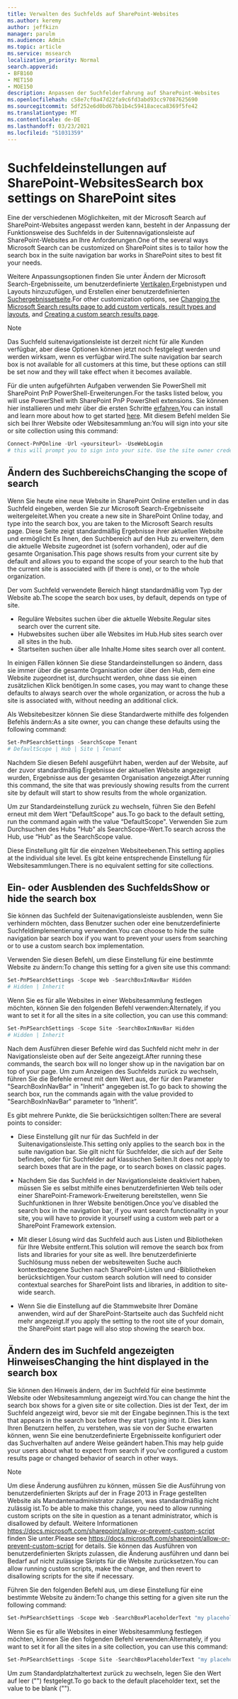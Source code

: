 ```yaml
---
title: Verwalten des Suchfelds auf SharePoint-Websites
ms.author: keremy
author: jeffkizn
manager: parulm
ms.audience: Admin
ms.topic: article
ms.service: mssearch
localization_priority: Normal
search.appverid:
- BFB160
- MET150
- MOE150
description: Anpassen der Suchfelderfahrung auf SharePoint-Websites
ms.openlocfilehash: c58e7cf0a47d22fa9c6fd3abd93cc97087625690
ms.sourcegitcommit: 5df252e6d0bd67bb1b4c59418aceca8369f5fe42
ms.translationtype: MT
ms.contentlocale: de-DE
ms.lasthandoff: 03/23/2021
ms.locfileid: "51031359"
---
```

# <a name="search-box-settings-on-sharepoint-sites"></a><span data-ttu-id="8e5ee-103">Suchfeldeinstellungen auf SharePoint-Websites</span><span class="sxs-lookup"><span data-stu-id="8e5ee-103">Search box settings on SharePoint sites</span></span>

<span data-ttu-id="8e5ee-104">Eine der verschiedenen Möglichkeiten, mit der Microsoft Search auf SharePoint-Websites angepasst werden kann, besteht in der Anpassung der Funktionsweise des Suchfelds in der Suitennavigationsleiste auf SharePoint-Websites an Ihre Anforderungen.</span><span class="sxs-lookup"><span data-stu-id="8e5ee-104">One of the several ways Microsoft Search can be customized on SharePoint sites is to tailor how the search box in the suite navigation bar works in SharePoint sites to best fit your needs.</span></span>

<span data-ttu-id="8e5ee-105">Weitere Anpassungsoptionen finden Sie unter Ändern der Microsoft Search-Ergebnisseite, um benutzerdefinierte [Vertikalen,](customize-search-page.md)Ergebnistypen und Layouts hinzuzufügen, und Erstellen einer benutzerdefinierten [Suchergebnissetseite](create-search-results-pages.md).</span><span class="sxs-lookup"><span data-stu-id="8e5ee-105">For other customization options, see [Changing the Microsoft Search results page to add custom verticals, result types and layouts](customize-search-page.md), and [Creating a custom search results page](create-search-results-pages.md).</span></span>

> [!NOTE]
> <span data-ttu-id="8e5ee-106">Das Suchfeld suitenavigationsleiste ist derzeit nicht für alle Kunden verfügbar, aber diese Optionen können jetzt noch festgelegt werden und werden wirksam, wenn es verfügbar wird.</span><span class="sxs-lookup"><span data-stu-id="8e5ee-106">The suite navigation bar search box is not available for all customers at this time, but these options can still be set now and they will take effect when it becomes available.</span></span>

<span data-ttu-id="8e5ee-107">Für die unten aufgeführten Aufgaben verwenden Sie PowerShell mit SharePoint PnP PowerShell-Erweiterungen.</span><span class="sxs-lookup"><span data-stu-id="8e5ee-107">For the tasks listed below, you will use PowerShell with SharePoint PnP PowerShell extensions.</span></span> <span data-ttu-id="8e5ee-108">Sie können hier installieren und mehr über die ersten Schritte [erfahren.](/powershell/sharepoint/sharepoint-pnp/sharepoint-pnp-cmdlets?view=sharepoint-ps)</span><span class="sxs-lookup"><span data-stu-id="8e5ee-108">You can install and learn more about how to get started [here](/powershell/sharepoint/sharepoint-pnp/sharepoint-pnp-cmdlets?view=sharepoint-ps).</span></span> <span data-ttu-id="8e5ee-109">Mit diesem Befehl melden Sie sich bei Ihrer Website oder Websitesammlung an:</span><span class="sxs-lookup"><span data-stu-id="8e5ee-109">You will sign into your site or site collection using this command:</span></span>

```powershell
Connect-PnPOnline -Url <yoursiteurl> -UseWebLogin
# this will prompt you to sign into your site. Use the site owner credentials 
```

## <a name="changing-the-scope-of-search"></a><span data-ttu-id="8e5ee-110">Ändern des Suchbereichs</span><span class="sxs-lookup"><span data-stu-id="8e5ee-110">Changing the scope of search</span></span>

<span data-ttu-id="8e5ee-111">Wenn Sie heute eine neue Website in SharePoint Online erstellen und in das Suchfeld eingeben, werden Sie zur Microsoft Search-Ergebnisseite weitergeleitet.</span><span class="sxs-lookup"><span data-stu-id="8e5ee-111">When you create a new site in SharePoint Online today, and type into the search box, you are taken to the Microsoft Search results page.</span></span> <span data-ttu-id="8e5ee-112">Diese Seite zeigt standardmäßig Ergebnisse ihrer aktuellen Website und ermöglicht Es Ihnen, den Suchbereich auf den Hub zu erweitern, dem die aktuelle Website zugeordnet ist (sofern vorhanden), oder auf die gesamte Organisation.</span><span class="sxs-lookup"><span data-stu-id="8e5ee-112">This page shows results from your current site by default and allows you to expand the scope of your search to the hub that the current site is associated with (if there is one), or to the whole organization.</span></span>

<span data-ttu-id="8e5ee-113">Der vom Suchfeld verwendete Bereich hängt standardmäßig vom Typ der Website ab.</span><span class="sxs-lookup"><span data-stu-id="8e5ee-113">The scope the search box uses, by default, depends on type of site.</span></span>

* <span data-ttu-id="8e5ee-114">Reguläre Websites suchen über die aktuelle Website.</span><span class="sxs-lookup"><span data-stu-id="8e5ee-114">Regular sites search over the current site.</span></span>
* <span data-ttu-id="8e5ee-115">Hubwebsites suchen über alle Websites im Hub.</span><span class="sxs-lookup"><span data-stu-id="8e5ee-115">Hub sites search over all sites in the hub.</span></span>
* <span data-ttu-id="8e5ee-116">Startseiten suchen über alle Inhalte.</span><span class="sxs-lookup"><span data-stu-id="8e5ee-116">Home sites search over all content.</span></span>

<span data-ttu-id="8e5ee-117">In einigen Fällen können Sie diese Standardeinstellungen so ändern, dass sie immer über die gesamte Organisation oder über den Hub, dem eine Website zugeordnet ist, durchsucht werden, ohne dass sie einen zusätzlichen Klick benötigen.</span><span class="sxs-lookup"><span data-stu-id="8e5ee-117">In some cases, you may want to change these defaults to always search over the whole organization, or across the hub a site is associated with, without needing an additional click.</span></span>

<span data-ttu-id="8e5ee-118">Als Websitebesitzer können Sie diese Standardwerte mithilfe des folgenden Befehls ändern:</span><span class="sxs-lookup"><span data-stu-id="8e5ee-118">As a site owner, you can change these defaults using the following command:</span></span>

```powershell
Set-PnPSearchSettings -SearchScope Tenant
# DefaultScope | Hub | Site | Tenant
```

<span data-ttu-id="8e5ee-119">Nachdem Sie diesen Befehl ausgeführt haben, werden auf der Website, auf der zuvor standardmäßig Ergebnisse der aktuellen Website angezeigt wurden, Ergebnisse aus der gesamten Organisation angezeigt.</span><span class="sxs-lookup"><span data-stu-id="8e5ee-119">After running this command, the site that was previously showing results from the current site by default will start to show results from the whole organization.</span></span>

<span data-ttu-id="8e5ee-120">Um zur Standardeinstellung zurück zu wechseln, führen Sie den Befehl erneut mit dem Wert "DefaultScope" aus.</span><span class="sxs-lookup"><span data-stu-id="8e5ee-120">To go back to the default setting, run the command again with the value “DefaultScope".</span></span> <span data-ttu-id="8e5ee-121">Verwenden Sie zum Durchsuchen des Hubs "Hub" als SearchScope-Wert.</span><span class="sxs-lookup"><span data-stu-id="8e5ee-121">To search across the Hub, use “Hub” as the SearchScope value.</span></span>

<span data-ttu-id="8e5ee-122">Diese Einstellung gilt für die einzelnen Websiteebenen.</span><span class="sxs-lookup"><span data-stu-id="8e5ee-122">This setting applies at the individual site level.</span></span> <span data-ttu-id="8e5ee-123">Es gibt keine entsprechende Einstellung für Websitesammlungen.</span><span class="sxs-lookup"><span data-stu-id="8e5ee-123">There is no equivalent setting for site collections.</span></span>

## <a name="show-or-hide-the-search-box"></a><span data-ttu-id="8e5ee-124">Ein- oder Ausblenden des Suchfelds</span><span class="sxs-lookup"><span data-stu-id="8e5ee-124">Show or hide the search box</span></span>

<span data-ttu-id="8e5ee-125">Sie können das Suchfeld der Suitenavigationsleiste ausblenden, wenn Sie verhindern möchten, dass Benutzer suchen oder eine benutzerdefinierte Suchfeldimplementierung verwenden.</span><span class="sxs-lookup"><span data-stu-id="8e5ee-125">You can choose to hide the suite navigation bar search box if you want to prevent your users from searching or to use a custom search box implementation.</span></span>

<span data-ttu-id="8e5ee-126">Verwenden Sie diesen Befehl, um diese Einstellung für eine bestimmte Website zu ändern:</span><span class="sxs-lookup"><span data-stu-id="8e5ee-126">To change this setting for a given site use this command:</span></span>

```powershell
Set-PnPSearchSettings -Scope Web -SearchBoxInNavBar Hidden
# Hidden | Inherit
```

<span data-ttu-id="8e5ee-127">Wenn Sie es für alle Websites in einer Websitesammlung festlegen möchten, können Sie den folgenden Befehl verwenden:</span><span class="sxs-lookup"><span data-stu-id="8e5ee-127">Alternately, if you want to set it for all the sites in a site collection, you can use this command:</span></span>

```powershell
Set-PnPSearchSettings -Scope Site -SearchBoxInNavBar Hidden
# Hidden | Inherit
```

<span data-ttu-id="8e5ee-128">Nach dem Ausführen dieser Befehle wird das Suchfeld nicht mehr in der Navigationsleiste oben auf der Seite angezeigt.</span><span class="sxs-lookup"><span data-stu-id="8e5ee-128">After running these commands, the search box will no longer show up in the navigation bar on top of your page.</span></span> <span data-ttu-id="8e5ee-129">Um zum Anzeigen des Suchfelds zurück zu wechseln, führen Sie die Befehle erneut mit dem Wert aus, der für den Parameter "SearchBoxInNavBar" in "Inherit" angegeben ist.</span><span class="sxs-lookup"><span data-stu-id="8e5ee-129">To go back to showing the search box, run the commands again with the value provided to "SearchBoxInNavBar" parameter to “Inherit”.</span></span>

<span data-ttu-id="8e5ee-130">Es gibt mehrere Punkte, die Sie berücksichtigen sollten:</span><span class="sxs-lookup"><span data-stu-id="8e5ee-130">There are several points to consider:</span></span>

* <span data-ttu-id="8e5ee-131">Diese Einstellung gilt nur für das Suchfeld in der Suitenavigationsleiste.</span><span class="sxs-lookup"><span data-stu-id="8e5ee-131">This setting only applies to the search box in the suite navigation bar.</span></span> <span data-ttu-id="8e5ee-132">Sie gilt nicht für Suchfelder, die sich auf der Seite befinden, oder für Suchfelder auf klassischen Seiten.</span><span class="sxs-lookup"><span data-stu-id="8e5ee-132">It does not apply to search boxes that are in the page, or to search boxes on classic pages.</span></span>

* <span data-ttu-id="8e5ee-133">Nachdem Sie das Suchfeld in der Navigationsleiste deaktiviert haben, müssen Sie es selbst mithilfe eines benutzerdefinierten Web teils oder einer SharePoint-Framework-Erweiterung bereitstellen, wenn Sie Suchfunktionen in Ihrer Website benötigen.</span><span class="sxs-lookup"><span data-stu-id="8e5ee-133">Once you’ve disabled the search box in the navigation bar, if you want search functionality in your site, you will have to provide it yourself using a custom web part or a SharePoint Framework extension.</span></span>

* <span data-ttu-id="8e5ee-134">Mit dieser Lösung wird das Suchfeld auch aus Listen und Bibliotheken für Ihre Website entfernt.</span><span class="sxs-lookup"><span data-stu-id="8e5ee-134">This solution will remove the search box from lists and libraries for your site as well.</span></span> <span data-ttu-id="8e5ee-135">Ihre benutzerdefinierte Suchlösung muss neben der websiteweiten Suche auch kontextbezogene Suchen nach SharePoint-Listen und -Bibliotheken berücksichtigen.</span><span class="sxs-lookup"><span data-stu-id="8e5ee-135">Your custom search solution will need to consider contextual searches for SharePoint lists and libraries, in addition to site-wide search.</span></span>

* <span data-ttu-id="8e5ee-136">Wenn Sie die Einstellung auf die Stammwebsite Ihrer Domäne anwenden, wird auf der SharePoint-Startseite auch das Suchfeld nicht mehr angezeigt.</span><span class="sxs-lookup"><span data-stu-id="8e5ee-136">If you apply the setting to the root site of your domain, the SharePoint start page will also stop showing the search box.</span></span>

## <a name="changing-the-hint-displayed-in-the-search-box"></a><span data-ttu-id="8e5ee-137">Ändern des im Suchfeld angezeigten Hinweises</span><span class="sxs-lookup"><span data-stu-id="8e5ee-137">Changing the hint displayed in the search box</span></span>

<span data-ttu-id="8e5ee-138">Sie können den Hinweis ändern, der im Suchfeld für eine bestimmte Website oder Websitesammlung angezeigt wird.</span><span class="sxs-lookup"><span data-stu-id="8e5ee-138">You can change the hint the search box shows for a given site or site collection.</span></span> <span data-ttu-id="8e5ee-139">Dies ist der Text, der im Suchfeld angezeigt wird, bevor sie mit der Eingabe beginnen.</span><span class="sxs-lookup"><span data-stu-id="8e5ee-139">This is the text that appears in the search box before they start typing into it.</span></span> <span data-ttu-id="8e5ee-140">Dies kann Ihren Benutzern helfen, zu verstehen, was sie von der Suche erwarten können, wenn Sie eine benutzerdefinierte Ergebnisseite konfiguriert oder das Suchverhalten auf andere Weise geändert haben.</span><span class="sxs-lookup"><span data-stu-id="8e5ee-140">This may help guide your users about what to expect from search if you’ve configured a custom results page or changed behavior of search in other ways.</span></span>

> [!NOTE]
> <span data-ttu-id="8e5ee-141">Um diese Änderung ausführen zu können, müssen Sie die Ausführung von benutzerdefinierten Skripts auf der in Frage 2013 in Frage gestellten Website als Mandantenadministrator zulassen, was standardmäßig nicht zulässig ist.</span><span class="sxs-lookup"><span data-stu-id="8e5ee-141">To be able to make this change, you need to allow running custom scripts on the site in question as a tenant administrator, which is disallowed by default.</span></span> <span data-ttu-id="8e5ee-142">Weitere Informationen https://docs.microsoft.com/sharepoint/allow-or-prevent-custom-script finden Sie unter.</span><span class="sxs-lookup"><span data-stu-id="8e5ee-142">Please see https://docs.microsoft.com/sharepoint/allow-or-prevent-custom-script for details.</span></span> <span data-ttu-id="8e5ee-143">Sie können das Ausführen von benutzerdefinierten Skripts zulassen, die Änderung ausführen und dann bei Bedarf auf nicht zulässige Skripts für die Website zurücksetzen.</span><span class="sxs-lookup"><span data-stu-id="8e5ee-143">You can allow running custom scripts, make the change, and then revert to disallowing scripts for the site if necessary.</span></span>

<span data-ttu-id="8e5ee-144">Führen Sie den folgenden Befehl aus, um diese Einstellung für eine bestimmte Website zu ändern:</span><span class="sxs-lookup"><span data-stu-id="8e5ee-144">To change this setting for a given site run the following command:</span></span>

```powershell
Set-PnPSearchSettings -Scope Web -SearchBoxPlaceholderText "my placeholder" 
```

<span data-ttu-id="8e5ee-145">Wenn Sie es für alle Websites in einer Websitesammlung festlegen möchten, können Sie den folgenden Befehl verwenden:</span><span class="sxs-lookup"><span data-stu-id="8e5ee-145">Alternately, if you want to set it for all the sites in a site collection, you can use this command:</span></span>

```powershell
Set-PnPSearchSettings -Scope Site -SearchBoxPlaceholderText "my placeholder" 
```

<span data-ttu-id="8e5ee-146">Um zum Standardplatzhaltertext zurück zu wechseln, legen Sie den Wert auf leer ("") festgelegt.</span><span class="sxs-lookup"><span data-stu-id="8e5ee-146">To go back to the default placeholder text, set the value to be blank ("").</span></span>